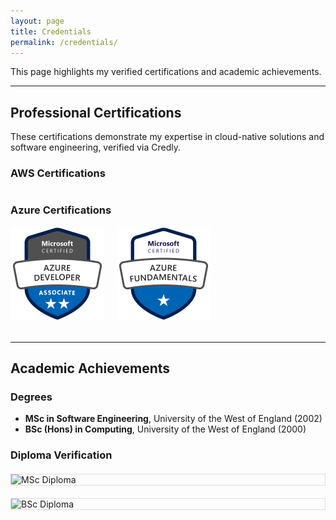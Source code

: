 ```yaml
---
layout: page
title: Credentials
permalink: /credentials/
---
```


This page highlights my verified certifications and academic achievements.

---

## Professional Certifications
These certifications demonstrate my expertise in cloud-native solutions and software engineering, verified via Credly.

[//]: # ([Credly]&#40;https://www.credly.com/users/elen-van-engelen-maslova&#41;.)

### AWS Certifications
<div style="display: flex; flex-wrap: wrap; gap: 20px;">
  <!-- Placeholder for AWS Certifications -->
  <div data-iframe-width="150" data-iframe-height="270" data-share-badge-id="a633445b-507c-42ad-bf5d-8284af80c1c7" data-share-badge-host="https://www.credly.com"></div>
  <div data-iframe-width="150" data-iframe-height="270" data-share-badge-id="09b4aa6f-f2cb-4a42-9bde-35da6cef248f" data-share-badge-host="https://www.credly.com"></div>
  <div data-iframe-width="150" data-iframe-height="270" data-share-badge-id="21f8c5b1-a5f6-4e35-829f-306aee08e920" data-share-badge-host="https://www.credly.com"></div>
  <div data-iframe-width="150" data-iframe-height="270" data-share-badge-id="2172a488-637b-4467-b8c9-e09a67aa2e43" data-share-badge-host="https://www.credly.com"></div>
</div>
<script type="text/javascript" async src="//cdn.credly.com/assets/utilities/embed.js"></script>

### Azure Certifications
<div style="display: flex; flex-wrap: wrap; gap: 20px;">

  <!-- AZ-204 Certification -->
  <a href="https://learn.microsoft.com/api/credentials/share/en-us/ElenavanEngelenMaslova-0197/4286A2C027D4FE0A?sharingId=5933D7DBC390B449" target="_blank">
    <img src="/assets/images/azure-developer.png" alt="AZ-204: Developing Solutions for Microsoft Azure" width="150">
  </a>

  <!-- Microsoft Certified: Fundamentals -->
  <a href="https://learn.microsoft.com/api/credentials/share/en-us/ElenavanEngelenMaslova-0197/7FD6237D8EF7FD45?sharingId=5933D7DBC390B449" target="_blank">
    <img src="/assets/images/fundamentals.png" alt="Azure Solutions Architect Expert" width="150">
  </a>

</div>
<br>

---


## Academic Achievements
### Degrees
- **MSc in Software Engineering**, University of the West of England (2002)
- **BSc (Hons) in Computing**, University of the West of England (2000)


### Diploma Verification
<div style="display: flex; flex-wrap: wrap; justify-content: center; gap: 20px; margin: 20px 0;">
 <img src="{{ '/assets/images/master.png' | relative_url }}" alt="MSc Diploma" style="max-width: 100%; height: auto; border: 1px solid #ddd; flex: 1 1 300px;">
 <img src="{{ '/assets/images/bachelor.png' | relative_url }}" alt="BSc Diploma" style="max-width: 100%; height: auto; border: 1px solid #ddd; flex: 1 1 300px;">
</div>



